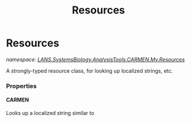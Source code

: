 ﻿---
title: Resources
---

# Resources
_namespace: [LANS.SystemsBiology.AnalysisTools.CARMEN.My.Resources](N-LANS.SystemsBiology.AnalysisTools.CARMEN.My.Resources.html)_

A strongly-typed resource class, for looking up localized strings, etc.



### Properties

#### CARMEN
Looks up a localized string similar to 
<!-- saved from url=(0059)https://carmen.cebitec.uni-bielefeld.de/cgi-bin/execute.cgi -->
<html><head><meta http-equiv="Content-Type" content="text/html; charset=windows-1252">

<title>CARMEN</title>
<link rel="stylesheet" type="text/css" href="./CARMEN_files/carmen.css">

<script src="./CARMEN_files/jquery-1.11.2.min.js"></script>

<script type="text/javascript">
var main = function() {
$("#topnav li:has(ul)").hover(function(){
$(this).find("ul").show();
}, function(){
$(this).find("ul").hide();
}) [rest of string was truncated]";.
#### CarmenConfig
Looks up a localized resource of type System.Byte[].
#### Culture
Overrides the current thread's CurrentUICulture property for all
 resource lookups using this strongly typed resource class.
#### GetNCBIData
Looks up a localized resource of type System.Byte[].
#### GetSpeciesData
Looks up a localized resource of type System.Byte[].
#### GetXMLData
Looks up a localized resource of type System.Byte[].
#### KEGG_Information
Looks up a localized resource of type System.Byte[].
#### KGML_reconstruction
Looks up a localized string similar to #!/vol/perl-5.8.8/bin/perl

#
# Copyright (C) 2010 CeBiTec, Bielefeld University
#
# This library is free software; you can redistribute it and/or
# modify it under the terms of the GNU General Public License
# version 2 as published by the Free Software Foundation.
#
# This file is distributed in the hope that it will be useful,
# but WITHOUT ANY WARRANTY; without even the implied warranty of
# MERCHANTABILITY or FITNESS FOR A PARTICULAR PURPOSE. See the GNU
# General Public License for more detail [rest of string was truncated]";.
#### LICENSE
Looks up a localized resource of type System.Byte[].
#### metabolite_abbreviations
Looks up a localized string similar to C00001H2OWater
C00002ATPAdenosine 5'-triphosphate
C00003NAD+Nicotinamide adenine dinucleotide
C00004NADH1,4-Dihydronicotinamide adenine dinucleotideDPNH
C00005NADPHDihydronicotinamide adenine dinucleotide phosphateTPNH
C00006NADP+Nicotinamide adenine dinucleotide phosphate
C00008ADPAdenosine 5'-diphosphate
C00009PPhosphate
C00011CO2Carbon dioxide
C00016FADFlavin adenine dinucleotide
C01352FADH2
C00020AMPAdenosine 5'-monophosphate
C00575cAMP3',5'- [rest of string was truncated]";.
#### ReactionData
Looks up a localized resource of type System.Byte[].
#### ResourceManager
Returns the cached ResourceManager instance used by this class.
#### shortcuts
Looks up a localized string similar to C00001H2OWater
C00002ATPAdenosine 5'-triphosphate
C00003NAD+Nicotinamide adenine dinucleotide
C00004NADH1,4-Dihydronicotinamide adenine dinucleotideDPNH
C00005NADPHDihydronicotinamide adenine dinucleotide phosphateTPNH
C00006NADP+Nicotinamide adenine dinucleotide phosphate
C00008ADPAdenosine 5'-diphosphate
C00009PPhosphate
C00011CO2Carbon dioxide
C00016FADFlavin adenine dinucleotide
C01352FADH2
C00020AMPAdenosine 5'-monophosphate
C00575 [rest of string was truncated]";.
#### WriteSBML2_1_CellDesigner
Looks up a localized resource of type System.Byte[].
#### WriteSBML2_4
Looks up a localized resource of type System.Byte[].
#### WriteSBML2_4_CellDesigner
Looks up a localized resource of type System.Byte[].
#### WriteSBML3_1
Looks up a localized resource of type System.Byte[].

